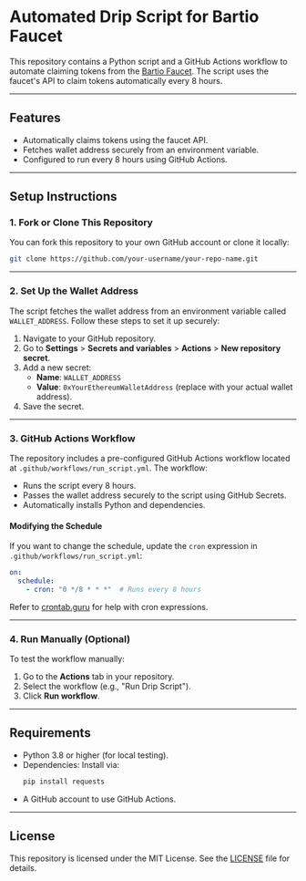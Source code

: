 
# Automated Drip Script for Bartio Faucet

This repository contains a Python script and a GitHub Actions workflow to automate claiming tokens from the [Bartio Faucet](https://bartio.faucet.berachain.com). The script uses the faucet's API to claim tokens automatically every 8 hours.

---

## Features

- Automatically claims tokens using the faucet API.
- Fetches wallet address securely from an environment variable.
- Configured to run every 8 hours using GitHub Actions.

---

## Setup Instructions

### 1. Fork or Clone This Repository
You can fork this repository to your own GitHub account or clone it locally:
```bash
git clone https://github.com/your-username/your-repo-name.git
```

---

### 2. Set Up the Wallet Address
The script fetches the wallet address from an environment variable called `WALLET_ADDRESS`. Follow these steps to set it up securely:

1. Navigate to your GitHub repository.
2. Go to **Settings** > **Secrets and variables** > **Actions** > **New repository secret**.
3. Add a new secret:
   - **Name**: `WALLET_ADDRESS`
   - **Value**: `0xYourEthereumWalletAddress` (replace with your actual wallet address).
4. Save the secret.

---

### 3. GitHub Actions Workflow
The repository includes a pre-configured GitHub Actions workflow located at `.github/workflows/run_script.yml`. The workflow:
- Runs the script every 8 hours.
- Passes the wallet address securely to the script using GitHub Secrets.
- Automatically installs Python and dependencies.

#### Modifying the Schedule
If you want to change the schedule, update the `cron` expression in `.github/workflows/run_script.yml`:
```yaml
on:
  schedule:
    - cron: "0 */8 * * *"  # Runs every 8 hours
```
Refer to [crontab.guru](https://crontab.guru/) for help with cron expressions.

---

### 4. Run Manually (Optional)
To test the workflow manually:
1. Go to the **Actions** tab in your repository.
2. Select the workflow (e.g., "Run Drip Script").
3. Click **Run workflow**.

---

## Requirements

- Python 3.8 or higher (for local testing).
- Dependencies: Install via:
  ```bash
  pip install requests
  ```
- A GitHub account to use GitHub Actions.

---

## License

This repository is licensed under the MIT License. See the [LICENSE](LICENSE) file for details.
